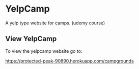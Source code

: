 # YelpCamp
A yelp type website for camps. 
(udemy course)
## View YelpCamp
To view the yelpcamp website go to:

https://protected-peak-90890.herokuapp.com/campgrounds


